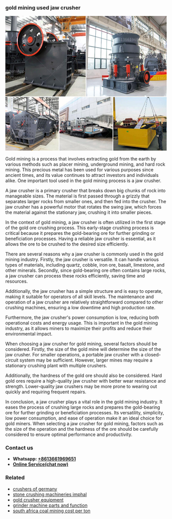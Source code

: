 <h3>gold mining used jaw crusher</h3><img src='1708499541.jpg' alt=''><p>Gold mining is a process that involves extracting gold from the earth by various methods such as placer mining, underground mining, and hard rock mining. This precious metal has been used for various purposes since ancient times, and its value continues to attract investors and individuals alike. One important tool used in the gold mining process is a jaw crusher.</p><p>A jaw crusher is a primary crusher that breaks down big chunks of rock into manageable sizes. The material is first passed through a grizzly that separates larger rocks from smaller ones, and then fed into the crusher. The jaw crusher has a powerful motor that rotates the swing jaw, which forces the material against the stationary jaw, crushing it into smaller pieces.</p><p>In the context of gold mining, a jaw crusher is often utilized in the first stage of the gold ore crushing process. This early-stage crushing process is critical because it prepares the gold-bearing ore for further grinding or beneficiation processes. Having a reliable jaw crusher is essential, as it allows the ore to be crushed to the desired size efficiently.</p><p>There are several reasons why a jaw crusher is commonly used in the gold mining industry. Firstly, the jaw crusher is versatile. It can handle various types of materials, including quartz, cobble, iron ore, basalt, limestone, and other minerals. Secondly, since gold-bearing ore often contains large rocks, a jaw crusher can process these rocks efficiently, saving time and resources.</p><p>Additionally, the jaw crusher has a simple structure and is easy to operate, making it suitable for operators of all skill levels. The maintenance and operation of a jaw crusher are relatively straightforward compared to other crushing machines, ensuring a low downtime and high production rate.</p><p>Furthermore, the jaw crusher's power consumption is low, reducing both operational costs and energy usage. This is important in the gold mining industry, as it allows miners to maximize their profits and reduce their environmental impact.</p><p>When choosing a jaw crusher for gold mining, several factors should be considered. Firstly, the size of the gold mine will determine the size of the jaw crusher. For smaller operations, a portable jaw crusher with a closed-circuit system may be sufficient. However, larger mines may require a stationary crushing plant with multiple crushers.</p><p>Additionally, the hardness of the gold ore should also be considered. Hard gold ores require a high-quality jaw crusher with better wear resistance and strength. Lower-quality jaw crushers may be more prone to wearing out quickly and requiring frequent repairs.</p><p>In conclusion, a jaw crusher plays a vital role in the gold mining industry. It eases the process of crushing large rocks and prepares the gold-bearing ore for further grinding or beneficiation processes. Its versatility, simplicity, low power consumption, and ease of operation make it an ideal choice for gold miners. When selecting a jaw crusher for gold mining, factors such as the size of the operation and the hardness of the ore should be carefully considered to ensure optimal performance and productivity.</p><h3>Contact us</h3><ul><li><strong>Whatsapp:&nbsp;<a href="https://wa.me/8613661969651">+8613661969651</a></strong></li><li><a href="https://swt.shibang-china.com/?git&amp;zhl&amp;gold mining used jaw crusher"><strong>Online Service(chat now)</strong></a></li></ul><h3>Related</h3><ul><li><a href='crushers of germany.md'>crushers of germany</a></li><li><a href='stone crushing machineries imphal.md'>stone crushing machineries imphal</a></li><li><a href='gold crusher equipment.md'>gold crusher equipment</a></li><li><a href='grinder machine parts and function.md'>grinder machine parts and function</a></li><li><a href='south africa coal mining cost per ton.md'>south africa coal mining cost per ton</a></li></ul>